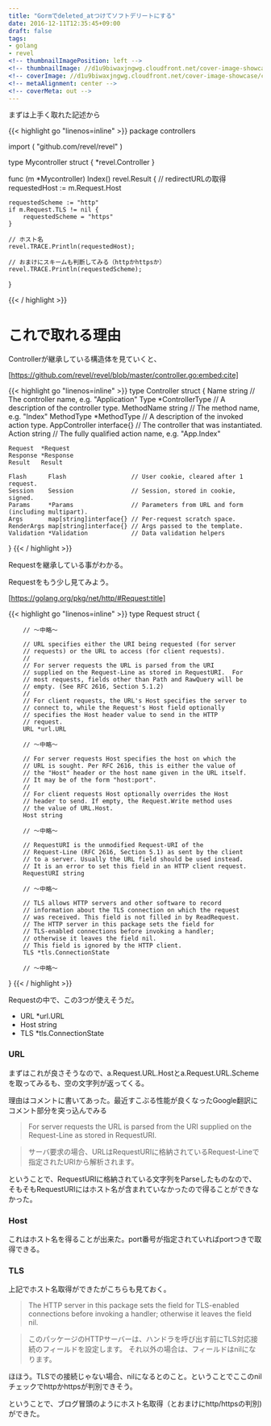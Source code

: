 ```yaml
---
title: "Gormでdeleted_atつけてソフトデリートにする"
date: 2016-12-11T12:35:45+09:00
draft: false
tags:
- golang
- revel
<!-- thumbnailImagePosition: left -->
<!-- thumbnailImage: //d1u9biwaxjngwg.cloudfront.net/cover-image-showcase/city-750.jpg -->
<!-- coverImage: //d1u9biwaxjngwg.cloudfront.net/cover-image-showcase/city.jpg -->
<!-- metaAlignment: center -->
<!-- coverMeta: out -->
---
```


まずは上手く取れた記述から

<!--more-->

{{< highlight go "linenos=inline" >}}
package controllers

import (
    "github.com/revel/revel"
)

type Mycontroller struct {
    *revel.Controller
}


func (m *Mycontroller) Index() revel.Result {
    // redirectURLの取得
    requestedHost := m.Request.Host

    requestedScheme := "http"
    if m.Request.TLS != nil {
        requestedScheme = "https"
    }

    // ホスト名
    revel.TRACE.Println(requestedHost);

    // おまけにスキームも判断してみる（httpかhttpsか）
    revel.TRACE.Println(requestedScheme);
}

{{< / highlight >}}



# これで取れる理由
Controllerが継承している構造体を見ていくと、


[https://github.com/revel/revel/blob/master/controller.go:embed:cite]



{{< highlight go "linenos=inline" >}}
type Controller struct {
	Name          string          // The controller name, e.g. "Application"
	Type          *ControllerType // A description of the controller type.
	MethodName    string          // The method name, e.g. "Index"
	MethodType    *MethodType     // A description of the invoked action type.
	AppController interface{}     // The controller that was instantiated.
	Action        string          // The fully qualified action name, e.g. "App.Index"

	Request  *Request
	Response *Response
	Result   Result

	Flash      Flash                  // User cookie, cleared after 1 request.
	Session    Session                // Session, stored in cookie, signed.
	Params     *Params                // Parameters from URL and form (including multipart).
	Args       map[string]interface{} // Per-request scratch space.
	RenderArgs map[string]interface{} // Args passed to the template.
	Validation *Validation            // Data validation helpers
}
{{< / highlight >}}

Requestを継承している事がわかる。

Requestをもう少し見てみよう。

[https://golang.org/pkg/net/http/#Request:title]

{{< highlight go "linenos=inline" >}}
type Request struct {

        // 〜中略〜

        // URL specifies either the URI being requested (for server
        // requests) or the URL to access (for client requests).
        //
        // For server requests the URL is parsed from the URI
        // supplied on the Request-Line as stored in RequestURI.  For
        // most requests, fields other than Path and RawQuery will be
        // empty. (See RFC 2616, Section 5.1.2)
        //
        // For client requests, the URL's Host specifies the server to
        // connect to, while the Request's Host field optionally
        // specifies the Host header value to send in the HTTP
        // request.
        URL *url.URL

        // 〜中略〜

        // For server requests Host specifies the host on which the
        // URL is sought. Per RFC 2616, this is either the value of
        // the "Host" header or the host name given in the URL itself.
        // It may be of the form "host:port".
        //
        // For client requests Host optionally overrides the Host
        // header to send. If empty, the Request.Write method uses
        // the value of URL.Host.
        Host string

        // 〜中略〜

        // RequestURI is the unmodified Request-URI of the
        // Request-Line (RFC 2616, Section 5.1) as sent by the client
        // to a server. Usually the URL field should be used instead.
        // It is an error to set this field in an HTTP client request.
        RequestURI string

        // 〜中略〜

        // TLS allows HTTP servers and other software to record
        // information about the TLS connection on which the request
        // was received. This field is not filled in by ReadRequest.
        // The HTTP server in this package sets the field for
        // TLS-enabled connections before invoking a handler;
        // otherwise it leaves the field nil.
        // This field is ignored by the HTTP client.
        TLS *tls.ConnectionState

        // 〜中略〜

}
{{< / highlight >}}

Requestの中で、この3つが使えそうだ。

- URL *url.URL
- Host string
- TLS *tls.ConnectionState

### URL
まずはこれが良さそうなので、a.Request.URL.Hostとa.Request.URL.Schemeを取ってみるも、空の文字列が返ってくる。


理由はコメントに書いてあった。最近すこぶる性能が良くなったGoogle翻訳にコメント部分を突っ込んでみる

> For server requests the URL is parsed from the URI supplied on the Request-Line as stored in RequestURI.  

> サーバ要求の場合、URLはRequestURIに格納されているRequest-Lineで指定されたURIから解析されます。

ということで、RequestURIに格納されている文字列をParseしたものなので、そもそもRequestURIにはホスト名が含まれていなかったので得ることができなかった。

### Host
これはホスト名を得ることが出来た。port番号が指定されていればportつきで取得できる。

### TLS
上記でホスト名取得ができたがこちらも見ておく。

> The HTTP server in this package sets the field for TLS-enabled connections before invoking a handler; otherwise it leaves the field nil.

> このパッケージのHTTPサーバーは、ハンドラを呼び出す前にTLS対応接続のフィールドを設定します。 それ以外の場合は、フィールドはnilになります。

ほほう。TLSでの接続じゃない場合、nilになるとのこと。ということでここのnilチェックでhttpかhttpsが判別できそう。


ということで、ブログ冒頭のようにホスト名取得（とおまけにhttp/httpsの判別)ができた。
